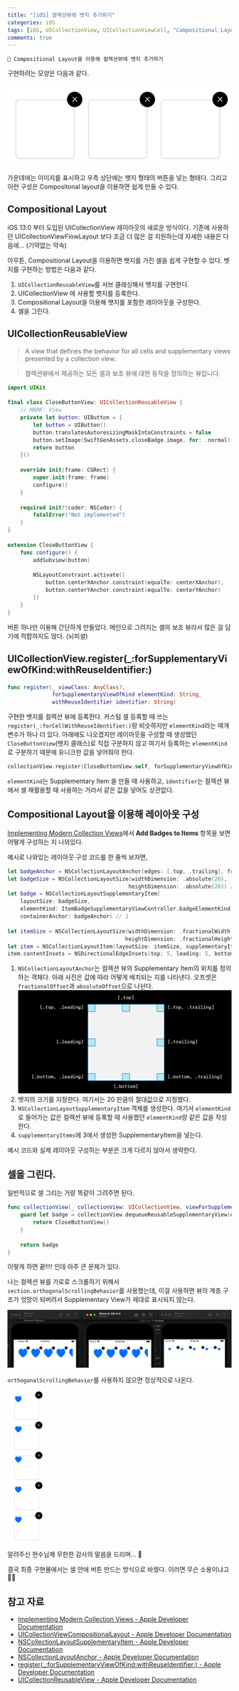 ```yaml
---
title: "[iOS] 컬렉션뷰에 뱃지 추가하기"
categories: iOS
tags: [iOS, UICollectionView, UICollectionViewCell, "Compositional Layout"]
comments: true
---
```


```
🎯 Compositional Layout을 이용해 컬렉션뷰에 뱃지 추가하기
```

구현하려는 모양은 다음과 같다.

![구현하려는 모양](./badge-1.png)

가운데에는 이미지를 표시하고 우측 상단에는 뱃지 형태의 버튼을 넣는 형태다. 그리고 이런 구성은 Compositonal layout을 이용하면 쉽게 만들 수 있다.

## Compositional Layout

iOS 13.0 부터 도입된 UICollectionView 레이아웃의 새로운 방식이다. 기존에 사용하던 UICollectionViewFlowLayout 보다 조금 더 많은 걸 지원하는데 자세한 내용은 다음에... (기약없는 약속)

아무튼, Compositional Layout을 이용하면 뱃지를 가진 셀을 쉽게 구현할 수 있다. 뱃지를 구현하는 방법은 다음과 같다.

1. `UICollectionReusableView`를 서브 클래싱해서 뱃지를 구현한다.
2. UICollectionView 에 사용할 뱃지를 등록한다.
3. Compositional Layout을 이용해 뱃지를 포함한 레이아웃을 구성한다.
4. 셀을 그린다. 

## UICollectionReusableView

> A view that defines the behavior for all cells and supplementary views presented by a collection view.

> 컬렉션뷰에서 제공하는 모든 셀과 보조 뷰에 대한 동작을 정의하는 뷰입니다.

```swift
import UIKit

final class CloseButtonView: UICollectionReusableView {
    // MARK: View
    private let button: UIButton = {
        let button = UIButton()
        button.translatesAutoresizingMaskIntoConstraints = false
        button.setImage(SwiftGenAssets.closeBadge.image, for: .normal)
        return button
    }()

    override init(frame: CGRect) {
        super.init(frame: frame)
        configure()
    }

    required init?(coder: NSCoder) {
        fatalError("Not implemented")
    }
}

extension CloseButtonView {
    func configure() {
        addSubview(button)

        NSLayoutConstraint.activate([
            button.centerXAnchor.constraint(equalTo: centerXAnchor),
            button.centerYAnchor.constraint(equalTo: centerYAnchor)
        ])
    }
}
```

버튼 하나만 이용해 간단하게 만들었다. 메인으로 그려지는 셀의 보조 뷰라서 많은 걸 담기에 적합하지도 않다. (뇌피셜)

## UICollectionView.register(_:forSupplementaryViewOfKind:withReuseIdentifier:)

```swift
func register(_ viewClass: AnyClass?,
              forSupplementaryViewOfKind elementKind: String, 
              withReuseIdentifier identifier: String)
```

구현한 뱃지를 컬렉션 뷰에 등록한다. 커스텀 셀 등록할 때 쓰는 `register(_:forCellWithReuseIdentifier:)`랑 비슷하지만 `elementKind`라는 매개변수가 하나 더 있다. 아래에도 나오겠지만 레이아웃을 구성할 때 생성했던 `CloseButtonView`(뱃지 클래스)로 직접 구분하지 않고 여기서 등록하는 `elementKind`로 구분하기 때문에 유니크한 값을 넣어줘야 한다. 

```swift
collectionView.register(CloseButtonView.self, forSupplementaryViewOfKind: "close-badge", withReuseIdentifier: "close-badge")
```

`elementKind`는 Supplementary Item 을 만들 때 사용하고, `identifier`는 컬렉션 뷰에서 셀 재활용할 때 사용하는 거라서 같은 값을 넣어도 상관없다.

## Compositional Layout을 이용해 레이아웃 구성

[Implementing Modern Collection Views](https://developer.apple.com/documentation/uikit/views_and_controls/collection_views/implementing_modern_collection_views)에서 **Add Badges to Items** 항목을 보면 어떻게 구성하는 지 나와있다. 

예시로 나와있는 레이아웃 구성 코드를 한 줄씩 보자면,

```swift
let badgeAnchor = NSCollectionLayoutAnchor(edges: [.top, .trailing], fractionalOffset: CGPoint(x: 0.3, y: -0.3)) // 1
let badgeSize = NSCollectionLayoutSize(widthDimension: .absolute(20),
                                      heightDimension: .absolute(20)) // 2
let badge = NSCollectionLayoutSupplementaryItem(
    layoutSize: badgeSize,
    elementKind: ItemBadgeSupplementaryViewController.badgeElementKind,
    containerAnchor: badgeAnchor) // 3

let itemSize = NSCollectionLayoutSize(widthDimension: .fractionalWidth(0.25),
                                     heightDimension: .fractionalHeight(1.0))
let item = NSCollectionLayoutItem(layoutSize: itemSize, supplementaryItems: [badge]) // 4
item.contentInsets = NSDirectionalEdgeInsets(top: 5, leading: 5, bottom: 5, trailing: 5)
```

1. `NSCollectionLayoutAnchor`는 컬렉션 뷰의 Supplementary Item의 위치를 정의하는 객체다. 아래 사진은 값에 따라 어떻게 배치되는 지를 나타낸다. 오프셋은 `fractionalOffset`과 `absoluteOffset`으로 나뉜다.  
    ![NSCollectionLayoutAnchor 배치](./badge-2.png)
2. 뱃지의 크기를 지정한다. 여기서는 20 만큼의 절대값으로 지정했다. 
3. `NSCollectionLayoutSupplementaryItem` 객체를 생성한다. 여기서 `elementKind`로 들어가는 값은 컬렉션 뷰에 등록할 때 사용했던 `elementKind`랑 같은 값을 작성한다.
4. `supplementaryItems`에 3에서 생성한 SupplementaryItem을 넣는다.

예시 코드와 실제 레이아웃 구성하는 부분은 크게 다르지 않아서 생략한다. 

## 셀을 그린다.

일반적으로 셀 그리는 거랑 똑같이 그려주면 된다.

```swift
func collectionView(_ collectionView: UICollectionView, viewForSupplementaryElementOfKind kind: String, at indexPath: IndexPath) -> UICollectionReusableView {
    guard let badge = collectionView.dequeueReusableSupplementaryView(ofKind: CloseButtonView.reuseIdentifier, withReuseIdentifier: CloseButtonView.reuseIdentifier, for: indexPath) as? CloseButtonView else {
        return CloseButtonView()
    }

    return badge
}
```

이렇게 하면 끝!!!! 인데 아주 큰 문제가 있다.

나는 컬렉션 뷰를 가로로 스크롤하기 위해서 `section.orthogonalScrollingBehavior`를 사용했는데, 이걸 사용하면 뷰의 계층 구조가 엉망이 되버려서 Supplementary View가 제대로 표시되지 않는다. 

![계층 구조가 깨진 모습](./badge-3.png)

`orthogonalScrollingBehavior`를 사용하지 않으면 정상적으로 나온다.

![정상적으로 보이는 모습](./badge-4.png)

알려주신 현수님께 무한한 감사의 말씀을 드리며... 🙏 

결국 최종 구현물에서는 셀 안에 버튼 만드는 방식으로 바꿨다. 이러면 무슨 소용이냐고 🤦‍♂️

## 참고 자료

- [Implementing Modern Collection Views - Apple Developer Documentation](https://developer.apple.com/documentation/uikit/views_and_controls/collection_views/implementing_modern_collection_views)
- [UICollectionViewCompositionalLayout - Apple Developer Documentation](https://developer.apple.com/documentation/uikit/uicollectionviewcompositionallayout)
- [NSCollectionLayoutSupplementaryItem - Apple Developer Documentation](https://developer.apple.com/documentation/uikit/nscollectionlayoutsupplementaryitem)
- [NSCollectionLayoutAnchor - Apple Developer Documentation](https://developer.apple.com/documentation/uikit/nscollectionlayoutanchor)
- [register(_:forSupplementaryViewOfKind:withReuseIdentifier:) - Apple Developer Documentation](https://developer.apple.com/documentation/uikit/uicollectionview/1618103-register)
- [UICollectionReusableView - Apple Developer Documentation](https://developer.apple.com/documentation/uikit/uicollectionreusableview)